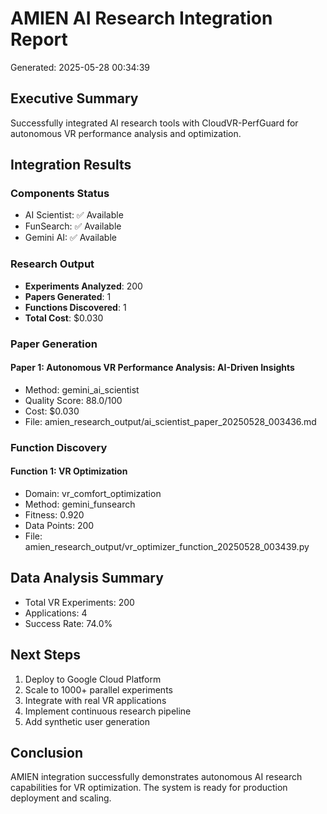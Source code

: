 # AMIEN AI Research Integration Report
Generated: 2025-05-28 00:34:39

## Executive Summary
Successfully integrated AI research tools with CloudVR-PerfGuard for autonomous VR performance analysis and optimization.

## Integration Results

### Components Status
- AI Scientist: ✅ Available
- FunSearch: ✅ Available
- Gemini AI: ✅ Available

### Research Output
- **Experiments Analyzed**: 200
- **Papers Generated**: 1
- **Functions Discovered**: 1
- **Total Cost**: $0.030

### Paper Generation

#### Paper 1: Autonomous VR Performance Analysis: AI-Driven Insights
- Method: gemini_ai_scientist
- Quality Score: 88.0/100
- Cost: $0.030
- File: amien_research_output/ai_scientist_paper_20250528_003436.md

### Function Discovery

#### Function 1: VR Optimization
- Domain: vr_comfort_optimization
- Method: gemini_funsearch
- Fitness: 0.920
- Data Points: 200
- File: amien_research_output/vr_optimizer_function_20250528_003439.py

## Data Analysis Summary
- Total VR Experiments: 200
- Applications: 4
- Success Rate: 74.0%

## Next Steps
1. Deploy to Google Cloud Platform
2. Scale to 1000+ parallel experiments
3. Integrate with real VR applications
4. Implement continuous research pipeline
5. Add synthetic user generation

## Conclusion
AMIEN integration successfully demonstrates autonomous AI research capabilities for VR optimization. The system is ready for production deployment and scaling.
